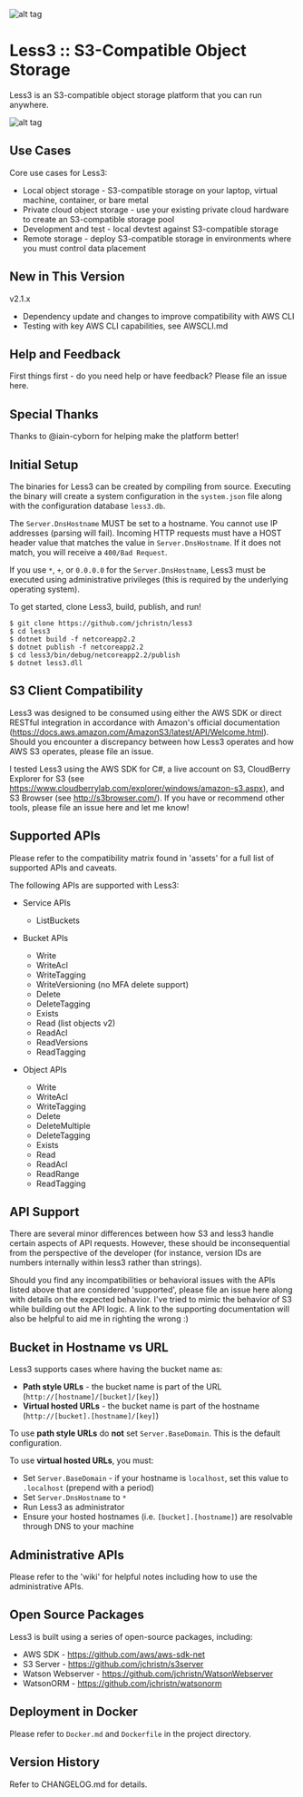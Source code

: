 ![alt tag](https://github.com/jchristn/less3/blob/master/assets/logo.png)

# Less3 :: S3-Compatible Object Storage

Less3 is an S3-compatible object storage platform that you can run anywhere. 

![alt tag](https://github.com/jchristn/less3/blob/master/assets/diagram.png)

## Use Cases

Core use cases for Less3:

- Local object storage - S3-compatible storage on your laptop, virtual machine, container, or bare metal
- Private cloud object storage - use your existing private cloud hardware to create an S3-compatible storage pool
- Development and test - local devtest against S3-compatible storage
- Remote storage - deploy S3-compatible storage in environments where you must control data placement

## New in This Version

v2.1.x

- Dependency update and changes to improve compatibility with AWS CLI
- Testing with key AWS CLI capabilities, see AWSCLI.md

## Help and Feedback

First things first - do you need help or have feedback?  Please file an issue here. 

## Special Thanks

Thanks to @iain-cyborn for helping make the platform better!

## Initial Setup

The binaries for Less3 can be created by compiling from source.  Executing the binary will create a system configuration in the ```system.json``` file along with the configuration database ```less3.db```. 

The ```Server.DnsHostname``` MUST be set to a hostname.  You cannot use IP addresses (parsing will fail).  Incoming HTTP requests must have a HOST header value that matches the value in ```Server.DnsHostname```.  If it does not match, you will receive a ```400/Bad Request```.

If you use ```*```, ```+```, or ```0.0.0.0``` for the ```Server.DnsHostname```, Less3 must be executed using administrative privileges (this is required by the underlying operating system).

To get started, clone Less3, build, publish, and run!

```
$ git clone https://github.com/jchristn/less3
$ cd less3
$ dotnet build -f netcoreapp2.2
$ dotnet publish -f netcoreapp2.2
$ cd less3/bin/debug/netcoreapp2.2/publish
$ dotnet less3.dll
```

## S3 Client Compatibility

Less3 was designed to be consumed using either the AWS SDK or direct RESTful integration in accordance with Amazon's official documentation (https://docs.aws.amazon.com/AmazonS3/latest/API/Welcome.html).  Should you encounter a discrepancy between how Less3 operates and how AWS S3 operates, please file an issue.
 
I tested Less3 using the AWS SDK for C#, a live account on S3, CloudBerry Explorer for S3 (see https://www.cloudberrylab.com/explorer/windows/amazon-s3.aspx), and S3 Browser (see http://s3browser.com/).  If you have or recommend other tools, please file an issue here and let me know!

## Supported APIs

Please refer to the compatibility matrix found in 'assets' for a full list of supported APIs and caveats.

The following APIs are supported with Less3:

- Service APIs
  - ListBuckets

- Bucket APIs
  - Write
  - WriteAcl
  - WriteTagging
  - WriteVersioning (no MFA delete support)
  - Delete
  - DeleteTagging
  - Exists
  - Read (list objects v2)
  - ReadAcl
  - ReadVersions
  - ReadTagging

- Object APIs
  - Write
  - WriteAcl
  - WriteTagging
  - Delete
  - DeleteMultiple
  - DeleteTagging
  - Exists
  - Read
  - ReadAcl
  - ReadRange
  - ReadTagging

## API Support

There are several minor differences between how S3 and less3 handle certain aspects of API requests.  However, these should be inconsequential from the perspective of the developer (for instance, version IDs are numbers internally within less3 rather than strings).  

Should you find any incompatibilities or behavioral issues with the APIs listed above that are considered 'supported', please file an issue here along with details on the expected behavior.  I've tried to mimic the behavior of S3 while building out the API logic.  A link to the supporting documentation will also be helpful to aid me in righting the wrong :)

## Bucket in Hostname vs URL

Less3 supports cases where having the bucket name as:
- **Path style URLs** - the bucket name is part of the URL (```http://[hostname]/[bucket]/[key]```)
- **Virtual hosted URLs** - the bucket name is part of the hostname (```http://[bucket].[hostname]/[key]```)  

To use **path style URLs** do **not** set ```Server.BaseDomain```.  This is the default configuration.

To use **virtual hosted URLs**, you must:

- Set ```Server.BaseDomain``` - if your hostname is ```localhost```, set this value to ```.localhost``` (prepend with a period)
- Set ```Server.DnsHostname``` to ```*```
- Run Less3 as administrator
- Ensure your hosted hostnames (i.e. ```[bucket].[hostname]```) are resolvable through DNS to your machine

## Administrative APIs

Please refer to the 'wiki' for helpful notes including how to use the administrative APIs.

## Open Source Packages 

Less3 is built using a series of open-source packages, including:

- AWS SDK - https://github.com/aws/aws-sdk-net
- S3 Server - https://github.com/jchristn/s3server
- Watson Webserver - https://github.com/jchristn/WatsonWebserver
- WatsonORM - https://github.com/jchristn/watsonorm

## Deployment in Docker

Please refer to ```Docker.md``` and ```Dockerfile``` in the project directory.

## Version History

Refer to CHANGELOG.md for details.
